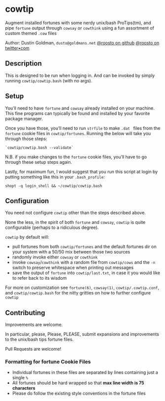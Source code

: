 # cowtip #

Augment installed fortunes with some nerdy unix/bash ProTips(tm), and pipe `fortune` output through `cowsay` or `cowthink` using a fun assortment of custom themed `.cow` files

Author: Dustin Goldman, `dusto@goldmans.net`
[@roosto on github](https://github.com/roosto)
[@roosto on twitter•com](https://twitter.com/roosto)

## Description

This is designed to be run when logging in. And can be invoked by simply running `cowtip/cowtip.bash` (with no args).

## Setup ##

You’ll need to have `fortune` and `cowsay` already installed on your machine. This fine programs can typically be found and installed by your favorite package manager.

Once you have those, you’ll need to run `strfile` to make `.dat ` files from the `fortune` cookie files in `cowtip/fortunes`. Running the below will take you through those steps:

    `cowtip/cowtip.bash --validate`

N.B. if you make changes to the `fortune` cookie files, you’ll have to go through these setup steps again.

Lastly, for maximum fun, I would suggest that you run this script at login by putting something like this in your `.bash_profile`:

    shopt -q login_shell && ~/cowtip/cowtip.bash

## Configuration ##

You need not configure `cowtip` other than the steps described above.

None the less, in the spirit of both `fortune` and `cowsay`, `cowtip` is quite configurable (perhaps to a ridiculous degree).

`cowtip` by default will:

* pull fortunes from both `cowtip/fortunes` and the default fortunes dir on your system with a 50/50 mix between those two sources
* randomly invoke either `cowsay` or `cowthink`
* invoke `cowsay`/`cowthink` with a random file from `cowtip/cows` and the `-n` switch to preserve whitespace when printing out messages
* save the output of `fortune` into `cowtip/last.txt`, in case it you would like to refer back to its wisdom

For more on customization see `fortune(6)`, `cowsay(1)`, `cowtip/.cowtip.conf`, and `cowtip/cowtip.bash` for the nitty gritties on how to further configure `cowtip`

## Contributing ##

Improvements are welcome.

In particular, please, Please, PLEASE, submit expansions and improvements to the unix/bash tips fortune files.

Pull Requests are welcome!

### Formatting for fortune Cookie Files ###

* Individual fortunes in these files are separated by lines containing just a single `%`
* All fortunes should be hard wrapped so that **max line width is 75 characters**
* Please do follow the existing style conventions in the fortune files
